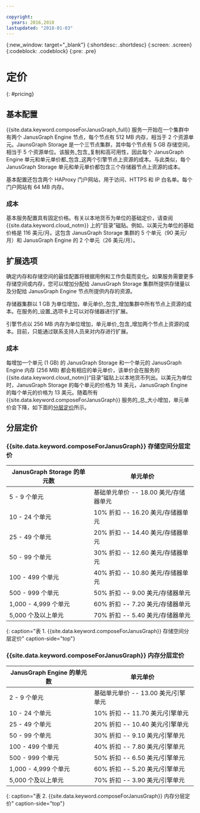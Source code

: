 ```yaml
---

copyright:
  years: 2016,2018
lastupdated: "2018-01-03"
---
```


{:new_window: target="_blank"}
{:shortdesc: .shortdesc}
{:screen: .screen}
{:codeblock: .codeblock}
{:pre: .pre}

# 定价
{: #pricing}

## 基本配置
{{site.data.keyword.composeForJanusGraph_full}} 服务一开始在一个集群中有两个 JanusGraph Engine 节点，每个节点有 512 MB 内存，相当于 2 个资源单元。JaunsGraph Storage 是一个三节点集群，其中每个节点有 5 GB 存储空间，相当于 5 个资源单位。该服务_包含_复制和高可用性，因此每个 JanusGraph Engine 单元和单元单价都_包含_这两个引擎节点上资源的成本。与此类似，每个 JanusGraph Storage 单元和单元单价都包含三个存储器节点上资源的成本。

基本配置还包含两个 HAProxy 门户网站，用于访问、HTTPS 和 IP 白名单。每个门户网站有 64 MB 内存。

### 成本
基本服务配置具有固定价格。有关以本地货币为单位的基础定价，请查阅 {{site.data.keyword.cloud_notm}} 上的“目录”磁贴。例如，以美元为单位的基础价格是 116 美元/月。这包含 JanusGraph Storage 集群的 5 个单元（90 美元/月）和 JanusGraph Engine 的 2 个单元（26 美元/月）。


## 扩展选项
确定内存和存储空间的最佳配置将根据用例和工作负载而变化。如果服务需要更多存储空间或内存，您可以增加分配给 JanusGraph Storage 集群所提供存储量以及分配给 JanusGraph Engine 节点所提供内存的资源。 

存储器集群以 1 GB 为单位增加，单元单价_包含_增加集群中所有节点上资源的成本。在服务的_设置_选项卡上可以对存储器进行扩展。
 
引擎节点以 256 MB 内存为单位增加，单元单价_包含_增加两个节点上资源的成本。目前，只能通过联系支持人员来对内存进行扩展。

### 成本
每增加一个单元 (1 GB) 的 JanusGraph Storage 和一个单元的 JanusGraph Engine 内存 (256 MB) 都会有相应的单元单价，该单价会在服务的 {{site.data.keyword.cloud_notm}}“目录”磁贴上以本地货币列出。以美元为单位时，JanusGraph Storage 的每个单元的价格为 18 美元，JanusGraph Engine 的每个单元的价格为 13 美元。随着所有 {{site.data.keyword.composeForJanusGraph}} 服务的_总_大小增加，单元单价会下降，如下面的[分层定价](#tiered-pricing)所示。

## 分层定价

### {{site.data.keyword.composeForJanusGraph}} 存储空间分层定价

JanusGraph Storage 的单元数|单元单价
----------|-----------
5 - 9 个单元|基础单元单价 -- 18.00 美元/存储器单元
10 - 24 个单元|10% 折扣 -- 16.20 美元/存储器单元
25 - 49 个单元|20% 折扣 -- 14.40 美元/存储器单元
50 - 99 个单元|30% 折扣 -- 12.60 美元/存储器单元
100 - 499 个单元|40% 折扣 -- 10.80 美元/存储器单元
500 - 999 个单元|50% 折扣 -- 9.00 美元/存储器单元
1,000 - 4,999 个单元|60% 折扣 -- 7.20 美元/存储器单元
5,000 个及以上单元|70% 折扣 -- 5.40 美元/存储器单元
{: caption="表 1. {{site.data.keyword.composeForJanusGraph}} 存储空间分层定价" caption-side="top"}

### {{site.data.keyword.composeForJanusGraph}} 内存分层定价

JanusGraph Engine 的单元数|单元单价
----------|-----------
2 - 9 个单元|基础单元单价 -- 13.00 美元/引擎单元
10 - 24 个单元|10% 折扣 -- 11.70 美元/引擎单元
25 - 49 个单元|20% 折扣 -- 10.40 美元/引擎单元
50 - 99 个单元|30% 折扣 -- 9.10 美元/引擎单元
100 - 499 个单元|40% 折扣 -- 7.80 美元/引擎单元
500 - 999 个单元|50% 折扣 -- 6.50 美元/引擎单元
1,000 - 4,999 个单元|60% 折扣 -- 5.20 美元/引擎单元
5,000 个及以上单元|70% 折扣 -- 3.90 美元/引擎单元
{: caption="表 2. {{site.data.keyword.composeForJanusGraph}} 内存分层定价" caption-side="top"}

